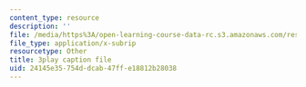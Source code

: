 ```yaml
---
content_type: resource
description: ''
file: /media/https%3A/open-learning-course-data-rc.s3.amazonaws.com/res-6-012-introduction-to-probability-spring-2018/24145e35754ddcab47ffe18812b28038_sD0i6bWxmRY.srt
file_type: application/x-subrip
resourcetype: Other
title: 3play caption file
uid: 24145e35-754d-dcab-47ff-e18812b28038
---
```

